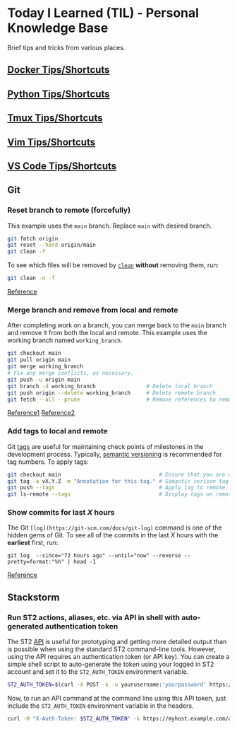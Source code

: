 # Today I Learned (TIL) - Personal Knowledge Base

Brief tips and tricks from various places.

## [Docker Tips/Shortcuts](https://github.com/TimothyDJones/til/blob/main/Docker_Tips.md)
## [Python Tips/Shortcuts](https://github.com/TimothyDJones/til/blob/main/Python_Tips.md)
## [Tmux Tips/Shortcuts](https://github.com/TimothyDJones/til/blob/main/Tmux_Tips.md)
## [Vim Tips/Shortcuts](https://github.com/TimothyDJones/til/blob/main/Vim_Tips.md)
## [VS Code Tips/Shortcuts](https://github.com/TimothyDJones/til/blob/main/VS_Code_Tips.md)

## Git

### Reset branch to remote (forcefully)
This example uses the `main` branch.  Replace `main` with desired branch.
```bash
git fetch origin
git reset --hard origin/main
git clean -f
```
To see which files will be removed by [`clean`](https://git-scm.com/docs/git-clean) **without** removing them, run:
```bash
git clean -n -f
```

[Reference](https://stackoverflow.com/a/27664932)

### Merge branch and remove from local and remote
After completing work on a branch, you can merge back to the `main` branch and remove it from both the local and remote. This example uses the working branch named `working_branch`.
```bash
git checkout main
git pull origin main
git merge working_branch
# Fix any merge conflicts, as necessary.
git push -u origin main
git branch -d working_branch                # Delete local branch
git push origin --delete working_branch     # Delete remote branch
git fetch --all --prune                     # Remove references to remote branch
```

[Reference1](https://stackoverflow.com/a/2003515)
[Reference2](https://levelup.gitconnected.com/delete-local-remote-git-branch-1d8c0870eebc)

### Add tags to local and remote
Git [tags](https://initialcommit.com/blog/git-tag) are useful for maintaining check points of milestones in the development process. Typically, [semantic versioning](https://semver.org/) is recommended for tag numbers. To apply tags:
```bash
git checkout main                               # Ensure that you are on main branch.
git tag -a vX.Y.Z -m "Annotation for this tag." # Semantic verison tag for version X.Y.Z to local (on current branch).
git push --tags                                 # Apply tag to remote.
git ls-remote --tags                            # Display tags on remote.
```

### Show commits for last _X_ hours
The Git `[log](https://git-scm.com/docs/git-log)` command is one of the hidden gems of Git. To see all of the commits in the last _X_ hours with the **earliest** first, run:
```
git log  --since="72 hours ago" --until="now" --reverse --pretty=format:"%h" | head -1
```

[Reference](https://jmduke.com/posts/microblog/git-oneliner/)

## Stackstorm

### Run ST2 actions, aliases, etc. via API in shell with auto-generated authentication token
The ST2 [API](https://api.stackstorm.com/) is useful for prototyping and getting more detailed output than is possible when using the standard ST2 command-line tools. However, using the API requires an authentication token (or API key). You can create a simple shell script to auto-generate the token using your logged in ST2 account and set it to the `ST2_AUTH_TOKEN` environment variable.
```bash
ST2_AUTH_TOKEN=$(curl -X POST -k -u yourusername:'yourpassword' https://myhost.example.com/auth/v1/tokens | jq -r '."token"')
```
Now, to run an API command at the command line using this API token, just include the `ST2_AUTH_TOKEN` environment variable in the headers.
```bash
curl -H "X-Auth-Token: $ST2_AUTH_TOKEN" -k https://myhost.example.com/api/v1/actions
```
